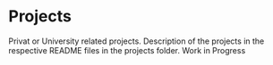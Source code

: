 # Projects
Privat or University related projects. Description of the projects in the respective README files in the projects folder.
Work in Progress
